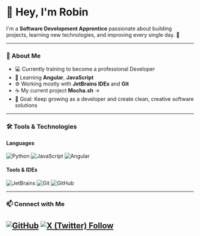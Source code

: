 # 👋 Hey, I'm Robin

I'm a **Software Development Apprentice** passionate about building projects, learning new technologies, and improving every single day. 🚀

---

### 🧠 About Me
- 💻 Currently training to become a professional Developer
- 🌱 Learning **Angular**, **JavaScript**
- ⚙️ Working mostly with **JetBrains IDEs** and **Git**  
- ☕️ My current project **Mocha.sh** -> 
- 🎯 Goal: Keep growing as a developer and create clean, creative software solutions

---

### 🛠️ Tools & Technologies

#### Languages
![Python](https://img.shields.io/badge/Python-3776AB?style=for-the-badge&logo=python&logoColor=white)
![JavaScript](https://img.shields.io/badge/JavaScript-F7DF1E?style=for-the-badge&logo=javascript&logoColor=black)
![Angular](https://img.shields.io/badge/Angular-DD0031?style=for-the-badge&logo=angular&logoColor=white)

#### Tools & IDEs
![JetBrains](https://img.shields.io/badge/JetBrains-000000?style=for-the-badge&logo=jetbrains&logoColor=white)
![Git](https://img.shields.io/badge/Git-F05032?style=for-the-badge&logo=git&logoColor=white)
![GitHub](https://img.shields.io/badge/GitHub-181717?style=for-the-badge&logo=github&logoColor=white)

---

### 📫 Connect with Me
[![GitHub](https://img.shields.io/badge/GitHub-%23181717.svg?&style=for-the-badge&logo=github&logoColor=white)](https://github.com/robin-engels)
[![X (Twitter) Follow](https://img.shields.io/badge/Follow-%40robinengels__dev-1DA1F2?style=for-the-badge&logo=x&logoColor=white)](https://x.com/robinengels_dev?s=21)
---


